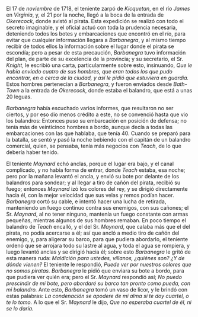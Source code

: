 El 17 de *noviembre* de 1718, el teniente zarpó de *Kicquetan*, en el río *James* en *Virginia*, y, el 21 por la noche, llegó a la boca de la entrada de *Okerecock*, donde avistó al pirata. Esta expedición se realizó con todo el secreto imaginable, y el oficial actuó con toda la prudencia necesaria, deteniendo todos los botes y embarcaciones que encontró en el río, para evitar que cualquier información llegara a *Barbanegra*, y al mismo tiempo recibir de todos ellos la información sobre el lugar donde el pirata se escondía; pero a pesar de esta precaución, *Barbanegra* tuvo información del plan, de parte de su excelencia de la provincia; y su secretario, el Sr. *Knight*, le escribió una carta, particularmente sobre esto, insinuando, *Que le había enviado cuatro de sus hombres, que eran todos los que pudo encontrar, en o cerca de la ciudad, y así le pidió que estuviera en guardia.* Estos hombres pertenecían a *Barbanegra*, y fueron enviados desde *Bath-Town* a la entrada de *Okerecock*, donde estaba el balandro, que está a unas 20 leguas.

*Barbanegra* había escuchado varios informes, que resultaron no ser ciertos, y por eso dio menos crédito a este, no se convenció hasta que vio los balandros: Entonces puso su embarcación en posición de defensa; no tenía más de veinticinco hombres a bordo, aunque decía a todas las embarcaciones con las que hablaba, que tenía 40. Cuando se preparó para la batalla, se sentó y pasó la noche bebiendo con el capitán de un balandro comercial, quien, se pensaba, tenía más negocios con *Teach*, de lo que debería haber tenido.

El teniente *Maynard* echó anclas, porque el lugar era bajo, y el canal complicado, y no había forma de entrar, donde *Teach* estaba, esa noche; pero por la mañana levantó el ancla, y envió su bote por delante de los balandros para sondear; y al llegar a tiro de cañón del pirata, recibió su fuego; entonces *Maynard* izó los colores del rey, y se dirigió directamente hacia él, con la mejor velocidad que sus velas y remos podían hacer. *Barbanegra* cortó su cable, e intentó hacer una lucha de retirada, manteniendo un fuego continuo contra sus enemigos, con sus cañones; el Sr. *Maynard*, al no tener ninguno, mantenía un fuego constante con armas pequeñas, mientras algunos de sus hombres remaban. En poco tiempo el balandro de *Teach* encalló, y el del Sr. *Maynard*, que calaba más que el del pirata, no podía acercarse a él; así que ancló a medio tiro de cañón del enemigo, y, para aligerar su barco, para que pudiera abordarlo, el teniente ordenó que se arrojara todo su lastre al agua, y toda el agua se rompiera, y luego levantó anclas y se dirigió hacia él; sobre esto *Barbanegra* le gritó de esta manera ruda: *Maldición para ustedes, villanos, ¿quiénes son? ¿Y de dónde vienen?* El teniente le respondió, *Puede ver por nuestros colores que no somos piratas.* *Barbanegra* le pidió que enviara su bote a bordo, para que pudiera ver quién era; pero el Sr. *Maynard* respondió así; *No puedo prescindir de mi bote, pero abordaré su barco tan pronto como pueda, con mi balandro.* Ante esto, *Barbanegra* tomó un vaso de licor, y le brindó con estas palabras: *La condenación se apodere de mi alma si te doy cuartel, o te lo tomo.* A lo que el Sr. *Maynard* le dijo, *Que no esperaba cuartel de él, ni se lo daría.*